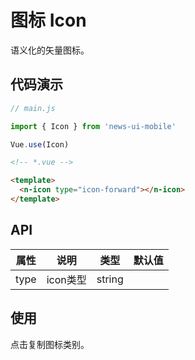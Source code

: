 # 图标 Icon

语义化的矢量图标。

## 代码演示
```javascript
// main.js

import { Icon } from 'news-ui-mobile'

Vue.use(Icon)
```

```html
<!-- *.vue -->

<template>
  <n-icon type="icon-forward"></n-icon>
</template>
```
## API

| 属性 | 说明 | 类型 | 默认值 |
| --- | --- | --- | --- |
| type | icon类型 | string | |

## 使用

点击复制图标类别。

